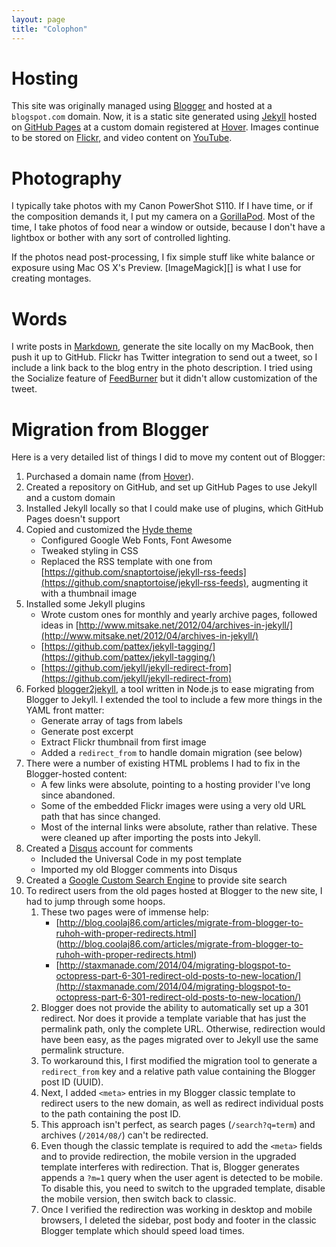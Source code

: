 ```yaml
---
layout: page
title: "Colophon"
---
```

# Hosting

This site was originally managed using [Blogger][] and hosted at a
<code>blogspot.com</code> domain. Now, it is a static site generated 
using [Jekyll][] hosted on [GitHub Pages][] at a custom domain
registered at [Hover][]. Images continue to be stored on [Flickr][], and
video content on [YouTube][]. 

# Photography

I typically take photos with my Canon PowerShot S110. If I have time,
or if the composition demands it, I put my camera on a [GorillaPod][].
Most of the time, I take photos of food near a window or outside,
because I don't have a lightbox or bother with any sort of controlled
lighting.

If the photos nead post-processing, I fix simple stuff like white balance
or exposure using Mac OS X's Preview. [ImageMagick][] is what I use for 
creating montages. 

# Words

I write posts in [Markdown][], generate the site locally on my MacBook, 
then push it up to GitHub. Flickr has Twitter integration to send out a 
tweet, so I include a link back to the blog entry in the photo
description. I tried using the Socialize feature of [FeedBurner][] but
it didn't allow customization of the tweet. 

# Migration from Blogger

Here is a very detailed list of things I did to move my content out of
Blogger:

1. Purchased a domain name (from [Hover][]).
1. Created a repository on GitHub, and set up GitHub Pages to use Jekyll
and a custom domain
1. Installed Jekyll locally so that I could make use of plugins, which
GitHub Pages doesn't support
1. Copied and customized the [Hyde theme](http://hyde.getpoole.com/) 
    - Configured Google Web Fonts, Font Awesome
    - Tweaked styling in CSS
    - Replaced the RSS template with one from
[https://github.com/snaptortoise/jekyll-rss-feeds](https://github.com/snaptortoise/jekyll-rss-feeds), augmenting it with a thumbnail image
1. Installed some Jekyll plugins 
    - Wrote custom ones for monthly and yearly archive pages, followed ideas in
[http://www.mitsake.net/2012/04/archives-in-jekyll/](http://www.mitsake.net/2012/04/archives-in-jekyll/)
    - [https://github.com/pattex/jekyll-tagging/](https://github.com/pattex/jekyll-tagging/)
    - [https://github.com/jekyll/jekyll-redirect-from](https://github.com/jekyll/jekyll-redirect-from)
1. Forked [blogger2jekyll](https://github.com/efung/blogger2jekyll), a tool
written in Node.js to ease migrating from Blogger to Jekyll. I extended
the tool to include a few more things in the YAML front matter:
    - Generate array of tags from labels
    - Generate post excerpt
    - Extract Flickr thumbnail from first image
    - Added a `redirect_from` to handle domain migration (see below)
1. There were a number of existing HTML problems I had to fix in the
Blogger-hosted content:
    - A few links were absolute, pointing to a hosting provider I've long
since abandoned.
    - Some of the embedded Flickr images were using a very old URL path
that has since changed.
    - Most of the internal links were absolute, rather than relative.
These were cleaned up after importing the posts into Jekyll.
1. Created a [Disqus][] account for comments
    - Included the Universal Code in my post template
    - Imported my old Blogger comments into Disqus
1. Created a [Google Custom Search Engine][] to provide site search
1. To redirect users from the old pages hosted at Blogger to the new
site, I had to jump through some hoops. 
    1. These two pages were of immense help:
        - [http://blog.coolaj86.com/articles/migrate-from-blogger-to-ruhoh-with-proper-redirects.html]
(http://blog.coolaj86.com/articles/migrate-from-blogger-to-ruhoh-with-proper-redirects.html)
        - [http://staxmanade.com/2014/04/migrating-blogspot-to-octopress-part-6-301-redirect-old-posts-to-new-location/](http://staxmanade.com/2014/04/migrating-blogspot-to-octopress-part-6-301-redirect-old-posts-to-new-location/)
    2. Blogger does not provide the ability to automatically set up a
301 redirect. Nor does it provide a template variable that has just the
permalink path, only the complete URL. Otherwise, redirection would have
been easy, as the pages migrated over to Jekyll use the same permalink
structure.
    3. To workaround this, I first modified the migration tool to 
generate a `redirect_from` key and a relative path value containing the 
Blogger post ID (UUID).
    4. Next, I added `<meta>` entries in my Blogger classic template to
redirect users to the new domain, as well as redirect individual posts
to the path containing the post ID.
    5. This approach isn't perfect, as search pages (`/search?q=term`)
and archives (`/2014/08/`) can't be redirected.
    6. Even though the classic template is required to add the `<meta>`
fields and to provide redirection, the mobile version in the upgraded
template interferes with redirection. That is, Blogger generates 
appends a `?m=1` query when the user agent is detected to
be mobile. To disable this, you need to switch to the upgraded template,
disable the mobile version, then switch back to classic.
    7. Once I verified the redirection was working in desktop and mobile
browsers, I deleted the sidebar, post body and footer in the classic 
Blogger template which should speed load times.

[Blogger]: http://blogger.com/ "Blogger"
[Flickr]:  http://flickr.com/  "Flickr"
[Jekyll]:  http://jekyllrb.com/  "Jekyll"
[GitHub Pages]:  https://pages.github.com/ "GitHub Pages"
[YouTube]: https://www.youtube.com/ "YouTube"
[Markdown]: http://daringfireball.net/projects/markdown/ "Markdown"
[Hover]: http://www.hover.com/ "Hover"
[Feedburner]: http://www.feedburner.com/ "Feedburner"
[Disqus]: http://www.disqus.com/ "Disqus"
[GorillaPod]: http://joby.com/gorillapod "GorillaPod"
[Google Custom Search Engine]: https://www.google.com/cse/ "Google CSE"
